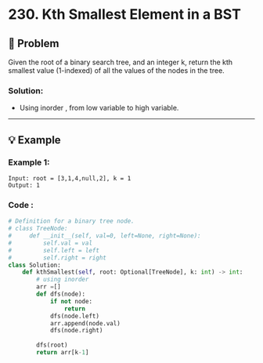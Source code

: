 # 230. Kth Smallest Element in a BST

## 📝 Problem
Given the root of a binary search tree, and an integer k, return the kth smallest value (1-indexed) of all the values of the nodes in the tree.


### **Solution**:

- Using inorder , from low variable to high variable.

---

## 💡 Example

### **Example 1**:

```
Input: root = [3,1,4,null,2], k = 1
Output: 1
```

### **Code** :

```python
# Definition for a binary tree node.
# class TreeNode:
#     def __init__(self, val=0, left=None, right=None):
#         self.val = val
#         self.left = left
#         self.right = right
class Solution:
    def kthSmallest(self, root: Optional[TreeNode], k: int) -> int:
        # using inorder
        arr =[]
        def dfs(node):
            if not node:
                return
            dfs(node.left)
            arr.append(node.val)
            dfs(node.right)
        
        dfs(root)
        return arr[k-1]
```

